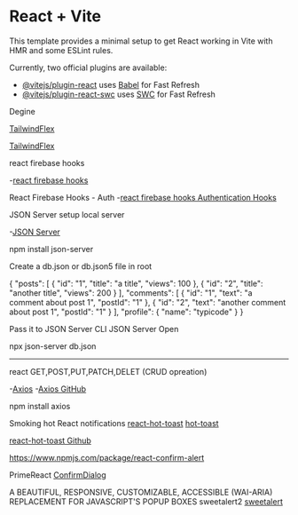 # React + Vite

This template provides a minimal setup to get React working in Vite with HMR and some ESLint rules.

Currently, two official plugins are available:

- [@vitejs/plugin-react](https://github.com/vitejs/vite-plugin-react/blob/main/packages/plugin-react/README.md) uses [Babel](https://babeljs.io/) for Fast Refresh
- [@vitejs/plugin-react-swc](https://github.com/vitejs/vite-plugin-react-swc) uses [SWC](https://swc.rs/) for Fast Refresh



Degine

[TailwindFlex](https://tailwindflex.com/@sammytg7/user-profile)

[TailwindFlex](https://tailwindflex.com/)







react firebase hooks

-[react firebase hooks](https://www.npmjs.com/package/react-firebase-hooks)

React Firebase Hooks - Auth
-[react firebase hooks Authentication Hooks](https://github.com/csfrequency/react-firebase-hooks/tree/09bf06b28c82b4c3c1beabb1b32a8007232ed045/auth)


JSON Server setup local server

-[JSON Server](https://www.npmjs.com/package/json-server)

npm install json-server

Create a db.json or db.json5 file  in root

{
  "posts": [
    { "id": "1", "title": "a title", "views": 100 },
    { "id": "2", "title": "another title", "views": 200 }
  ],
  "comments": [
    { "id": "1", "text": "a comment about post 1", "postId": "1" },
    { "id": "2", "text": "another comment about post 1", "postId": "1" }
  ],
  "profile": {
    "name": "typicode"
  }
}


Pass it to JSON Server CLI
JSON Server  Open

npx json-server db.json



******
react GET,POST,PUT,PATCH,DELET (CRUD opreation)

-[Axios](https://axios-http.com/docs/intro)
-[Axios GitHub](https://github.com/axios/axios)

npm install axios



Smoking hot React notifications
[react-hot-toast](https://react-hot-toast.com/)
[hot-toast](https://react-hot-toast.com/docs)

[ react-hot-toast Github](https://github.com/timolins/react-hot-toast)












https://www.npmjs.com/package/react-confirm-alert




PrimeReact
[ConfirmDialog](https://www.primefaces.org/primereact-v8/confirmdialog/)




A BEAUTIFUL, RESPONSIVE, CUSTOMIZABLE, ACCESSIBLE (WAI-ARIA) REPLACEMENT FOR JAVASCRIPT'S POPUP BOXES
sweetalert2
[sweetalert](https://sweetalert2.github.io/)
